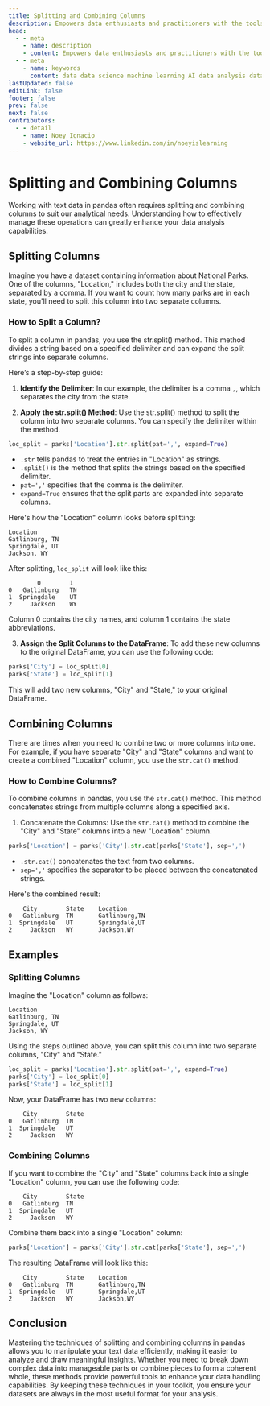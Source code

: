 ```yaml
---
title: Splitting and Combining Columns
description: Empowers data enthusiasts and practitioners with the tools and knowledge to unlock the potential of data.
head:
  - - meta
    - name: description
    - content: Empowers data enthusiasts and practitioners with the tools and knowledge to unlock the potential of data.
  - - meta
    - name: keywords
      content: data data science machine learning AI data analysis data-driven data enthusiasts data practitioners
lastUpdated: false
editLink: false
footer: false
prev: false
next: false
contributors:
  - - detail
    - name: Noey Ignacio
    - website_url: https://www.linkedin.com/in/noeyislearning
---
```


# Splitting and Combining Columns

Working with text data in pandas often requires splitting and combining columns to suit our analytical needs. Understanding how to effectively manage these operations can greatly enhance your data analysis capabilities.

## Splitting Columns

Imagine you have a dataset containing information about National Parks. One of the columns, "Location," includes both the city and the state, separated by a comma. If you want to count how many parks are in each state, you'll need to split this column into two separate columns.

### How to Split a Column?

To split a column in pandas, you use the str.split() method. This method divides a string based on a specified delimiter and can expand the split strings into separate columns.

Here’s a step-by-step guide:

1. **Identify the Delimiter**: In our example, the delimiter is a comma `,`, which separates the city from the state.

2. **Apply the str.split() Method**: Use the str.split() method to split the column into two separate columns. You can specify the delimiter within the method.

```python
loc_split = parks['Location'].str.split(pat=',', expand=True)
```

- `.str` tells pandas to treat the entries in "Location" as strings.
- `.split()` is the method that splits the strings based on the specified delimiter.
- `pat=','` specifies that the comma is the delimiter.
- `expand=True` ensures that the split parts are expanded into separate columns.

Here's how the "Location" column looks before splitting:

```plaintext
Location
Gatlinburg, TN
Springdale, UT
Jackson, WY
```

After splitting, `loc_split` will look like this:

```plaintext
        0        1
0   Gatlinburg   TN
1  Springdale    UT
2     Jackson    WY
```

Column 0 contains the city names, and column 1 contains the state abbreviations.

3. **Assign the Split Columns to the DataFrame**: To add these new columns to the original DataFrame, you can use the following code:

```python
parks['City'] = loc_split[0]
parks['State'] = loc_split[1]
```

This will add two new columns, "City" and "State," to your original DataFrame.

## Combining Columns

There are times when you need to combine two or more columns into one. For example, if you have separate "City" and "State" columns and want to create a combined "Location" column, you use the `str.cat()` method.

### How to Combine Columns?

To combine columns in pandas, you use the `str.cat()` method. This method concatenates strings from multiple columns along a specified axis.

1. Concatenate the Columns: Use the `str.cat()` method to combine the "City" and "State" columns into a new "Location" column.

```python
parks['Location'] = parks['City'].str.cat(parks['State'], sep=',')
```

- `.str.cat()` concatenates the text from two columns.
- `sep=','` specifies the separator to be placed between the concatenated strings.

Here's the combined result:

```plaintext
    City        State    Location
0   Gatlinburg  TN       Gatlinburg,TN
1  Springdale   UT       Springdale,UT
2     Jackson   WY       Jackson,WY
```

## Examples

### Splitting Columns

Imagine the "Location" column as follows:

```plaintext
Location
Gatlinburg, TN
Springdale, UT
Jackson, WY
```

Using the steps outlined above, you can split this column into two separate columns, "City" and "State."

```python
loc_split = parks['Location'].str.split(pat=',', expand=True)
parks['City'] = loc_split[0]
parks['State'] = loc_split[1]
```

Now, your DataFrame has two new columns:

```plaintext
    City        State
0   Gatlinburg  TN
1  Springdale   UT
2     Jackson   WY
```

### Combining Columns

If you want to combine the "City" and "State" columns back into a single "Location" column, you can use the following code:

```plaintext
    City        State
0   Gatlinburg  TN
1  Springdale   UT
2     Jackson   WY
```

Combine them back into a single "Location" column:

```python
parks['Location'] = parks['City'].str.cat(parks['State'], sep=',')
```

The resulting DataFrame will look like this:

```plaintext
    City        State    Location
0   Gatlinburg  TN       Gatlinburg,TN
1  Springdale   UT       Springdale,UT
2     Jackson   WY       Jackson,WY
```

## Conclusion

Mastering the techniques of splitting and combining columns in pandas allows you to manipulate your text data efficiently, making it easier to analyze and draw meaningful insights. Whether you need to break down complex data into manageable parts or combine pieces to form a coherent whole, these methods provide powerful tools to enhance your data handling capabilities. By keeping these techniques in your toolkit, you ensure your datasets are always in the most useful format for your analysis.
